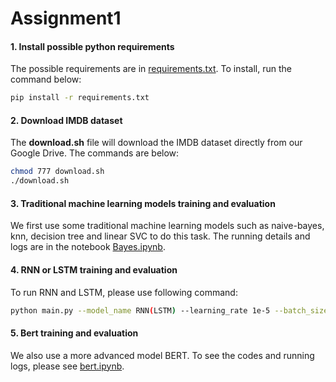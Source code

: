 # Assignment1

#### 1. Install possible python requirements

The possible requirements are in [requirements.txt](./requirements.txt). To install, run the command below:

```bash
pip install -r requirements.txt
```

#### 2. Download IMDB dataset

The **download.sh** file will download the IMDB dataset directly from our Google Drive. The commands are below:

```bash
chmod 777 download.sh
./download.sh
```

#### 3. Traditional machine learning models training and evaluation

We first use some traditional machine learning models such as naive-bayes, knn, decision tree and linear SVC to do this task. The running details and logs are in the notebook [Bayes.ipynb](./Bayes.ipynb).

#### 4. RNN or LSTM training and evaluation

To run RNN and LSTM, please use following command:

```bash
python main.py --model_name RNN(LSTM) --learning_rate 1e-5 --batch_size 32 --num_layers 1 --embedding_dim 512 --epochs 20 --hidden_dim 64 --bidirectional True
```

#### 5. Bert training and evaluation

We also use a more advanced model BERT. To see the codes and running logs, please see [bert.ipynb](./bert.ipynb).



